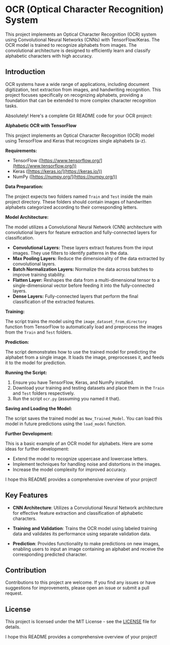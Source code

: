 # OCR (Optical Character Recognition) System

This project implements an Optical Character Recognition (OCR) system using Convolutional Neural Networks (CNNs) with TensorFlow/Keras. The OCR model is trained to recognize alphabets from images. The convolutional architecture is designed to efficiently learn and classify alphabetic characters with high accuracy.

## Introduction

OCR systems have a wide range of applications, including document digitization, text extraction from images, and handwriting recognition. This project focuses specifically on recognizing alphabets, providing a foundation that can be extended to more complex character recognition tasks.

Absolutely! Here's a complete Git README code for your OCR project:

**Alphabetic OCR with TensorFlow**

This project implements an Optical Character Recognition (OCR) model using TensorFlow and Keras that recognizes single alphabets (a-z).

**Requirements:**

* TensorFlow ([https://www.tensorflow.org/](https://www.tensorflow.org/))
* Keras ([https://keras.io/](https://keras.io/))
* NumPy ([https://numpy.org/](https://numpy.org/))

**Data Preparation:**

The project expects two folders named `Train` and `Test` inside the main project directory. These folders should contain images of handwritten alphabets categorized according to their corresponding letters. 

**Model Architecture:**

The model utilizes a Convolutional Neural Network (CNN) architecture with convolutional layers for feature extraction and fully-connected layers for classification.

* **Convolutional Layers:** These layers extract features from the input images. They use filters to identify patterns in the data.
* **Max Pooling Layers:** Reduce the dimensionality of the data extracted by convolutional layers.
* **Batch Normalization Layers:** Normalize the data across batches to improve training stability.
* **Flatten Layer:** Reshapes the data from a multi-dimensional tensor to a single-dimensional vector before feeding it into the fully-connected layers.
* **Dense Layers:** Fully-connected layers that perform the final classification of the extracted features.

**Training:**

The script trains the model using the `image_dataset_from_directory` function from TensorFlow to automatically load and preprocess the images from the `Train` and `Test` folders.

**Prediction:**

The script demonstrates how to use the trained model for predicting the alphabet from a single image. It loads the image, preprocesses it, and feeds it to the model for prediction.

**Running the Script:**

1. Ensure you have TensorFlow, Keras, and NumPy installed.
2. Download your training and testing datasets and place them in the `Train` and `Test` folders respectively. 
3. Run the script `ocr.py` (assuming you named it that).

**Saving and Loading the Model:**

The script saves the trained model as `New_Trained_Model`. You can load this model in future predictions using the `load_model` function.

**Further Development:**

This is a basic example of an OCR model for alphabets. Here are some ideas for further development:

* Extend the model to recognize uppercase and lowercase letters.
* Implement techniques for handling noise and distortions in the images.
* Increase the model complexity for improved accuracy. 

I hope this README provides a comprehensive overview of your project!

## Key Features

- **CNN Architecture**: Utilizes a Convolutional Neural Network architecture for effective feature extraction and classification of alphabetic characters.
  
- **Training and Validation**: Trains the OCR model using labeled training data and validates its performance using separate validation data.

- **Prediction**: Provides functionality to make predictions on new images, enabling users to input an image containing an alphabet and receive the corresponding predicted character.

## Contribution

Contributions to this project are welcome. If you find any issues or have suggestions for improvements, please open an issue or submit a pull request.

## License

This project is licensed under the MIT License - see the [LICENSE](LICENSE) file for details.


I hope this README provides a comprehensive overview of your project!

